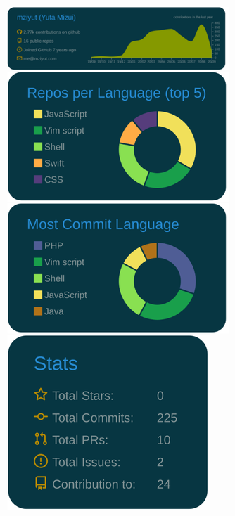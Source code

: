 ![](https://raw.githubusercontent.com/mziyut/mziyut/master/profile-summary-card-output/solarized_dark/0-profile-details.svg)
![](https://raw.githubusercontent.com/mziyut/mziyut/master/profile-summary-card-output/solarized_dark/1-repos-per-language.svg)
![](https://raw.githubusercontent.com/mziyut/mziyut/master/profile-summary-card-output/solarized_dark/2-most-commit-language.svg)
![](https://raw.githubusercontent.com/mziyut/mziyut/master/profile-summary-card-output/solarized_dark/3-stats.svg)

